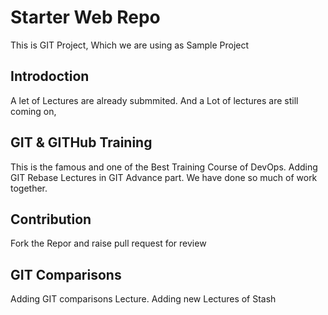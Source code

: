 # Starter Web Repo

This is GIT Project, Which we are using as Sample Project

## Introdoction
A let of Lectures are already submmited.
And a Lot of lectures are still coming on,

## GIT & GITHub Training
This is the famous and one of the Best Training Course of DevOps.
Adding GIT Rebase Lectures in GIT Advance part. We have done so much of work together.

## Contribution
Fork the Repor and raise pull request for review

## GIT Comparisons
Adding GIT comparisons Lecture.
Adding new Lectures of Stash
